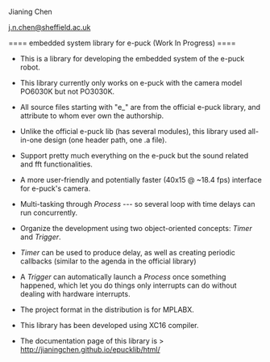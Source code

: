 
Jianing Chen

j.n.chen@sheffield.ac.uk

==== embedded system library for e-puck (Work In Progress) ====

 - This is a library for developing the embedded system of the e-puck robot. 
 
 - This library currently only works on e-puck with the camera model PO6030K but not PO3030K. 
 
 - All source files starting with "e_" are from the official e-puck library, and attribute to whom ever own the authorship. 
 
 - Unlike the official e-puck lib (has several modules), this library used all-in-one design (one header path, one .a file). 
 
 - Support pretty much everything on the e-puck but the sound related and fft functionalities. 
 
 - A more user-friendly and potentially faster (40x15 @ ~18.4 fps) interface for e-puck's camera. 
 
 - Multi-tasking through _Process_ --- so several loop with time delays can run concurrently. 

 - Organize the development using two object-oriented concepts: _Timer_ and _Trigger_. 

 - _Timer_ can be used to produce delay, as well as creating periodic callbacks (similar to the agenda in the official library)

 - A _Trigger_ can automatically launch a _Process_ once something happened, which let you do things only interrupts can do without dealing with hardware interrupts. 

 - The project format in the distribution is for MPLABX.
 
 - This library has been developed using XC16 compiler. 
 
 - The documentation page of this library is > http://jianingchen.github.io/epucklib/html/
 